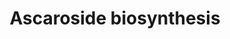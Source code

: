---
annotations:
- id: PW:0001316
  parent: classic metabolic pathway
  type: Pathway Ontology
  value: ascaroside biosynthetic pathway
- id: PW:0000010
  parent: classic metabolic pathway
  type: Pathway Ontology
  value: lipid metabolic pathway
authors:
- Kyook
- MaintBot
- Christine Chichester
- Mkutmon
- AlexanderPico
- Eweitz
- Egonw
citedin: ''
communities: []
description: A proposed role of peroxisomal beta-oxidation enzymes in ascaroside biosynthesis
  in C. elegans.  Ascarosides are small-molecule pheromones that play a role in dauer
  formation, mating attraction, and social feeding behaviors.
last-edited: 2024-09-04
ndex: null
organisms:
- Caenorhabditis elegans
redirect_from:
- /index.php/Pathway:WP2224
- /instance/WP2224
- /instance/WP2224_r135409
revision: r135409
schema-jsonld:
- '@context': https://schema.org/
  '@id': https://wikipathways.github.io/pathways/WP2224.html
  '@type': Dataset
  creator:
    '@type': Organization
    name: WikiPathways
  description: A proposed role of peroxisomal beta-oxidation enzymes in ascaroside
    biosynthesis in C. elegans.  Ascarosides are small-molecule pheromones that play
    a role in dauer formation, mating attraction, and social feeding behaviors.
  keywords:
  - DAF-22
  - DHS-28
  - MAOC-1
  - acox-1
  license: CC0
  name: Ascaroside biosynthesis
seo: CreativeWork
title: Ascaroside biosynthesis
wpid: WP2224
---